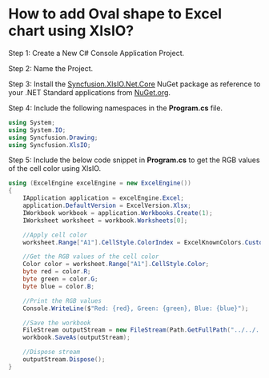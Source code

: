 # How to add Oval shape to Excel chart using XlsIO?

Step 1: Create a New C# Console Application Project.

Step 2: Name the Project.

Step 3: Install the [Syncfusion.XlsIO.Net.Core](https://www.nuget.org/packages/Syncfusion.XlsIO.Net.Core) NuGet package as reference to your .NET Standard applications from [NuGet.org](https://www.nuget.org).

Step 4: Include the following namespaces in the **Program.cs** file.

```csharp
using System;
using System.IO;
using Syncfusion.Drawing;
using Syncfusion.XlsIO;
```

Step 5: Include the below code snippet in **Program.cs** to get the RGB values of the cell color using XlsIO.

```csharp
using (ExcelEngine excelEngine = new ExcelEngine())
{
    IApplication application = excelEngine.Excel;
    application.DefaultVersion = ExcelVersion.Xlsx;
    IWorkbook workbook = application.Workbooks.Create(1);
    IWorksheet worksheet = workbook.Worksheets[0];

    //Apply cell color
    worksheet.Range["A1"].CellStyle.ColorIndex = ExcelKnownColors.Custom50;

    //Get the RGB values of the cell color
    Color color = worksheet.Range["A1"].CellStyle.Color;
    byte red = color.R;
    byte green = color.G;
    byte blue = color.B;

    //Print the RGB values
    Console.WriteLine($"Red: {red}, Green: {green}, Blue: {blue}");

    //Save the workbook
    FileStream outputStream = new FileStream(Path.GetFullPath("../../../Output/Output.xlsx"), FileMode.Create, FileAccess.Write);
    workbook.SaveAs(outputStream);

    //Dispose stream
    outputStream.Dispose();
}
```


